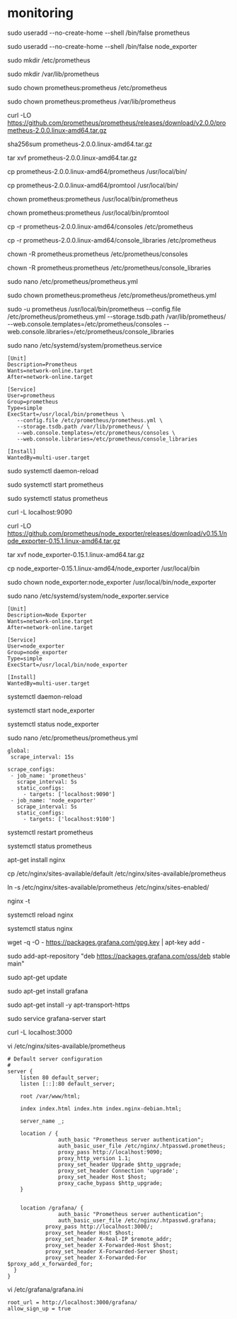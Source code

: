 # monitoring

sudo useradd --no-create-home --shell /bin/false prometheus

sudo useradd --no-create-home --shell /bin/false node_exporter

sudo mkdir /etc/prometheus

sudo mkdir /var/lib/prometheus

sudo chown prometheus:prometheus /etc/prometheus

sudo chown prometheus:prometheus /var/lib/prometheus

curl -LO https://github.com/prometheus/prometheus/releases/download/v2.0.0/prometheus-2.0.0.linux-amd64.tar.gz

sha256sum prometheus-2.0.0.linux-amd64.tar.gz

tar xvf prometheus-2.0.0.linux-amd64.tar.gz
 
cp prometheus-2.0.0.linux-amd64/prometheus /usr/local/bin/

cp prometheus-2.0.0.linux-amd64/promtool /usr/local/bin/
 
chown prometheus:prometheus /usr/local/bin/prometheus

chown prometheus:prometheus /usr/local/bin/promtool

cp -r prometheus-2.0.0.linux-amd64/consoles /etc/prometheus

cp -r prometheus-2.0.0.linux-amd64/console_libraries /etc/prometheus

chown -R prometheus:prometheus /etc/prometheus/consoles

chown -R prometheus:prometheus /etc/prometheus/console_libraries
 
sudo nano /etc/prometheus/prometheus.yml

sudo chown prometheus:prometheus /etc/prometheus/prometheus.yml
 
sudo -u prometheus /usr/local/bin/prometheus --config.file /etc/prometheus/prometheus.yml --storage.tsdb.path /var/lib/prometheus/ --web.console.templates=/etc/prometheus/consoles --web.console.libraries=/etc/prometheus/console_libraries

sudo nano /etc/systemd/system/prometheus.service
 ```
[Unit]
Description=Prometheus
Wants=network-online.target
After=network-online.target

[Service]
User=prometheus
Group=prometheus
Type=simple
ExecStart=/usr/local/bin/prometheus \
    --config.file /etc/prometheus/prometheus.yml \
    --storage.tsdb.path /var/lib/prometheus/ \
    --web.console.templates=/etc/prometheus/consoles \
    --web.console.libraries=/etc/prometheus/console_libraries

[Install]
WantedBy=multi-user.target
 ```
sudo systemctl daemon-reload

sudo systemctl start prometheus

sudo systemctl status prometheus

curl -L localhost:9090

curl -LO https://github.com/prometheus/node_exporter/releases/download/v0.15.1/node_exporter-0.15.1.linux-amd64.tar.gz

tar xvf node_exporter-0.15.1.linux-amd64.tar.gz

cp node_exporter-0.15.1.linux-amd64/node_exporter /usr/local/bin

sudo chown node_exporter:node_exporter /usr/local/bin/node_exporter

sudo nano /etc/systemd/system/node_exporter.service
 ```
[Unit]
Description=Node Exporter
Wants=network-online.target
After=network-online.target

[Service]
User=node_exporter
Group=node_exporter
Type=simple
ExecStart=/usr/local/bin/node_exporter

[Install]
WantedBy=multi-user.target
 ```
systemctl daemon-reload

systemctl start node_exporter

systemctl status node_exporter

sudo nano /etc/prometheus/prometheus.yml
 ```
global:
  scrape_interval: 15s

scrape_configs:
  - job_name: 'prometheus'
    scrape_interval: 5s
    static_configs:
      - targets: ['localhost:9090']
  - job_name: 'node_exporter'
    scrape_interval: 5s
    static_configs:
      - targets: ['localhost:9100']
```
systemctl restart prometheus

systemctl status prometheus

apt-get install nginx

cp /etc/nginx/sites-available/default /etc/nginx/sites-available/prometheus

ln -s /etc/nginx/sites-available/prometheus /etc/nginx/sites-enabled/

nginx -t

systemctl reload nginx

systemctl status nginx
  
wget -q -O - https://packages.grafana.com/gpg.key | apt-key add -

sudo add-apt-repository "deb https://packages.grafana.com/oss/deb stable main"

sudo apt-get update

sudo apt-get install grafana

sudo apt-get install -y apt-transport-https

sudo service grafana-server start

curl -L localhost:3000
 
vi /etc/nginx/sites-available/prometheus
```
# Default server configuration
#
server {
	listen 80 default_server;
	listen [::]:80 default_server;

	root /var/www/html;

	index index.html index.htm index.nginx-debian.html;

	server_name _;

	location / {
		        auth_basic "Prometheus server authentication";
		        auth_basic_user_file /etc/nginx/.htpasswd.prometheus;
		        proxy_pass http://localhost:9090;
		        proxy_http_version 1.1;
		        proxy_set_header Upgrade $http_upgrade;
		        proxy_set_header Connection 'upgrade';
		        proxy_set_header Host $host;
		        proxy_cache_bypass $http_upgrade;
	}


  	location /grafana/ {
		        auth_basic "Prometheus server authentication";
		        auth_basic_user_file /etc/nginx/.htpasswd.grafana;
   			proxy_pass http://localhost:3000/;
			proxy_set_header Host $host;
   			proxy_set_header X-Real-IP $remote_addr;
   			proxy_set_header X-Forwarded-Host $host;
   			proxy_set_header X-Forwarded-Server $host;
   			proxy_set_header X-Forwarded-For $proxy_add_x_forwarded_for;
  }
}
```
vi /etc/grafana/grafana.ini
```
root_url = http://localhost:3000/grafana/
allow_sign_up = true
```
